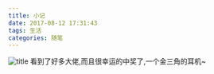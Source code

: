 ```yaml
---
title: 小记
date: 2017-08-12 17:31:43
tags: 生活
categories: 随笔
---
```

![title](https://ss2.baidu.com/6ONYsjip0QIZ8tyhnq/it/u=1581250268,3885048217&fm=173&s=0947AB42C3E4BCEC264DC41301008093&w=640&h=401&img.JPEG)
看到了好多大佬,而且很幸运的中奖了,一个金三角的耳机~
<!-- more -->
